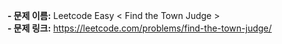 **- 문제 이름:** Leetcode Easy < Find the Town Judge >  
**- 문제 링크:** https://leetcode.com/problems/find-the-town-judge/
